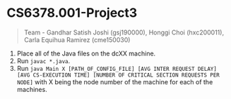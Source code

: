 # CS6378.001-Project3
>Team - Gandhar Satish Joshi (gsj190000), Honggi Choi (hxc200011), Carla Equihua Ramirez (cme150030) 
1. Place all of the Java files on the dcXX machine.
2. Run ```javac *.java```.
3. Run ```java Main X [PATH_OF_CONFIG_FILE] [AVG INTER REQUEST DELAY] [AVG CS-EXECUTION TIME] [NUMBER OF CRITICAL SECTION REQUESTS PER NODE]``` with X being the node number of the machine for each of the machines.

